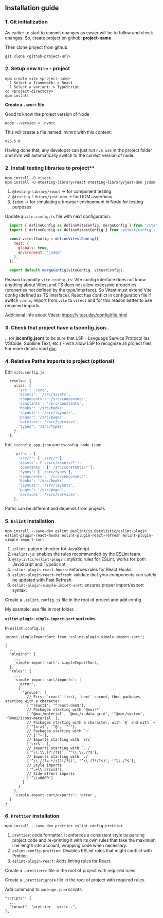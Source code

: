 
## Installation guide

### 1. Git initialization

As earlier to start to commit changes as easier will be to follow and check changes. So, create project on github: **project-name**

Then clone project from github:

```
git clone <github-project-url>
```

### 2. Setup new `Vite` - project
```
npm create vite <project-name>
  ? Select a framework: > React
  ? Select a variant: > TypeScript
cd <project-directory>
npm install
```

**Create a `.nvmrc` file**

Good to know the project version of Node

```
node --version > .nvmrc
```

This will create a file named .nvmrc with this content:

```
v23.5.0
```

Having done that, any developer can just run `nvm use` in the project folder and nvm will automatically switch to the correct version of node.


### 2. Install testing libraries to project**

```
npm install -D vitest
npm install -D @testing-library/react @testing-library/jest-dom jsdom
```

  1. `@testing-library/react` -> for component testing
  2. `@testing-library/jest-dom` -> for DOM assertions
  3. `jsdom` -> for simulating a browser environment in Node for testing purposes


Update a `vite.config.ts` file with next configuration:
  ```js
    import { defineConfig as defineViteConfig, mergeConfig } from 'vite';
    import { defineConfig as defineVitestConfig } from 'vitest/config';

    const vitestConfig = defineVitestConfig({
      test: {
        globals: true,
        environment: 'jsdom'
      },
    });

    export default mergeConfig(viteConfig, vitestConfig);

  ```

Reason to modify `vite.config.ts`: Vite config interface does not 
  know anything about Vitest and TS does not allow excessive properties 
  (properties not defined by the type/interface). So Vitest must extend 
  Vite config (defined as TS interface). React has conflict in configuration 
  file if switch `config` import from `vite` to `vitest` and for this 
  reason better to use renamed imports.

Additional info about Vitest: https://vitest.dev/config/file.html


### 3. Check that project have a tsconfig.json..

.. (or **jsconfig.json**) to be sure that LSP - Language Service Protocol 
  (as VSCode, Sublime Text, etc.) - with allow LSP to recognize all 
  project files. 
  For more details read [doc](https://code.visualstudio.com/docs/languages/jsconfig#_why-do-i-need-a-jsconfigjson-file).


### 4. Relative Paths imports to project (optional)

Edit `vite.config.js`:

```js
  resolve: {
    alias: {
      'src': '/src',
      'assets': '/src/assets',
      'components': '/src/components',
      'constants': '/src/constants',
      'hooks': '/src/hooks',
      'layouts': '/src/layouts',
      'pages': '/src/pages',
      'services': '/src/services',
      'types': '/src/types',
    },
  },
```

Edit `tsconfig.app.json` and `tsconfig.node.json`:

```js
    'paths': {
      'src/*': ['./src/*'],
      'assets': ['./src/assets/*'],
      'constants': ['./src/constants/*'],
      'types': ['./src/types'],
      'components': '/src/components',
      'hooks': '/src/hooks',
      'layouts': '/src/layouts',
      'pages': '/src/pages',
      'services': '/src/services',
    },
```

Paths can be different and depends from projects


###  5. `Eslint` installation
```
npm install --save-dev eslint @eslint/js @stylistic/eslint-plugin eslint-plugin-react-hooks eslint-plugin-react-refresh eslint-plugin-simple-import-sort
```
  1. `eslint`: pattern checker for JavaScript.
  2. `@eslint/js`: enables the rules recommended by the ESLint team.
  3. `@stylistic/eslint-plugin`: stylistic rules for ESLint, works for both JavaScript and TypeScript.
  4. `eslint-plugin-react-hooks`: enforces rules for React Hooks.
  5. `eslint-plugin-react-refresh`: validate that your components can safely be updated with Fast Refresh.
  6. `eslint-plugin-simple-import-sort`: ensures proper import/export syntax.

Create a `.eslint.config.js` file in the root of project and add config.

My example: see file in root folder.
.

**`eslint-plugin-simple-import-sort` sort rules**


In `eslint.config.js`

```
import simpleImportSort from 'eslint-plugin-simple-import-sort';

{
  ...
  "plugins": {
    ...
    'simple-import-sort': simpleImportSort,
  },
  "rules": {
    ...
    'simple-import-sort/imports': [
      'error',
      {
        'groups': [
          // First `react` first, `next` second, then packages starting with a character
          ['^react$', '^react-dom$'],
          // Packages starting with `@mui/*`
          ['^@mui/material', '@mui/x-data-grid', '^@mui/system', '^@mui/icons-material' ],
          // Packages starting with a character, with `@` and with `~`
          ['^[a-z]', '^@', '^~'],
          // Packages starting with `~`
          // ['^~'],
          // Imports starting with `src`
          ['src$', ],
          // Imports starting with `../`
          ['^\\.\\.(?!/?$)', '^\\.\\./?$'],
          // Imports starting with `./`
          ['^\\./(?=.*/)(?!/?$)', '^\\.(?!/?$)', '^\\./?$'],
          // Style imports
          ['^.+\\.s?css$'],
          // Side effect imports
          ['^\\u0000']
        ]  
      }
    ],
    'simple-import-sort/exports': 'error',
  }
}
```


### 6. `Prettier` installation
```
npm install --save-dev prettier eslint-config-prettier
```

  1. `prettier`: code formatter.  It enforces a consistent style by parsing 
    project code and re-printing it with its own rules that take the maximum 
    line length into account, wrapping code when necessary.
  2. `eslint-config-prettier`: Disables ESLint rules that might conflict with Prettier.
  3. `eslint-plugin-react`: Adds linting rules for React.


Create a `.prettierrc` file in the root of project with required rules.

Create a `.prettierignore` file in the root of project with required rules.

Add command to `package.json` scripts:
```
"scripts": {
  ...
  "format": "prettier --write .",
},
```